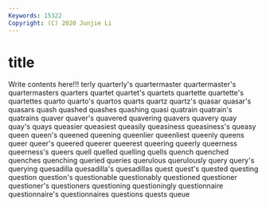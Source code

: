 ```yaml
---
Keywords: 15322
Copyright: (C) 2020 Junjie Li
---
```


# title

Write contents here!!!
terly 
quarterly's 
quartermaster 
quartermaster's 
quartermasters 
quarters 
quartet
quartet's 
quartets 
quartette 
quartette's 
quartettes 
quarto 
quarto's 
quartos 
quarts 
quartz
quartz's 
quasar 
quasar's 
quasars 
quash 
quashed 
quashes 
quashing 
quasi 
quatrain
quatrain's 
quatrains 
quaver 
quaver's 
quavered 
quavering 
quavers 
quavery 
quay 
quay's
quays 
queasier 
queasiest 
queasily 
queasiness 
queasiness's 
queasy 
queen 
queen's 
queened
queening 
queenlier 
queenliest 
queenly 
queens 
queer 
queer's 
queered 
queerer 
queerest
queering 
queerly 
queerness 
queerness's 
queers 
quell 
quelled 
quelling 
quells 
quench
quenched 
quenches 
quenching 
queried 
queries 
querulous 
querulously 
query 
query's 
querying
quesadilla 
quesadilla's 
quesadillas 
quest 
quest's 
quested 
questing 
question 
question's 
questionable
questionably 
questioned 
questioner 
questioner's 
questioners 
questioning 
questioningly 
questionnaire 
questionnaire's 
questionnaires
questions 
quests 
queue 
